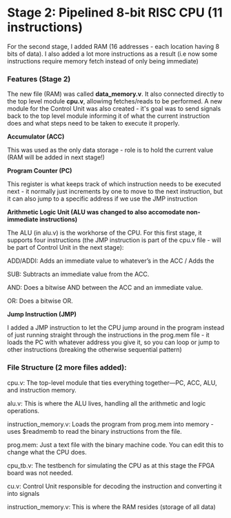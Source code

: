 
# **Stage 2: Pipelined 8-bit RISC CPU (11 instructions)**

For the second stage, I added RAM (16 addresses - each location having 8 bits of data). I also added a lot more instructions as a result (i.e now some instructions require memory fetch instead of only being immediate)

### **Features (Stage 2)**

The new file (RAM) was called **data_memory.v**. It also connected directly to the top level module **cpu.v**, allowimg fetches/reads to be performed. A new module for the Control Unit was also created - it's goal was to send signals back to the top level module informing it of what the current instruction does and what steps need to be taken to execute it properly.

**Accumulator (ACC)**

This was used as the only data storage - role is to hold the current value (RAM will be added in next stage!)

**Program Counter (PC)**

This register is what keeps track of which instruction needs to be executed next - it normally just increments by one to move to the next instruction, but it can also jump to a specific address if we use the JMP instruction

**Arithmetic Logic Unit (ALU was changed to also accomodate non-immediate instructions)**

The ALU (in alu.v) is the workhorse of the CPU. For this first stage, it supports four instructions (the JMP instruction is part of the cpu.v file - will be part of Control Unit in the next stage):

ADD/ADDI: Adds an immediate value to whatever’s in the ACC / Adds the 

SUB: Subtracts an immediate value from the ACC.

AND: Does a bitwise AND between the ACC and an immediate value.

OR: Does a bitwise OR.

**Jump Instruction (JMP)**

I added a JMP instruction to let the CPU jump around in the program instead of just running straight through the instructions in the prog.mem file - it loads the PC with whatever address you give it, so you can loop or jump to other instructions (breaking the otherwise sequential pattern)

### **File Structure (2 more files added):**

cpu.v: The top-level module that ties everything together—PC, ACC, ALU, and instruction memory.

alu.v: This is where the ALU lives, handling all the arithmetic and logic operations.

instruction_memory.v: Loads the program from prog.mem into memory - uses $readmemb to read the binary instructions from the file.

prog.mem: Just a text file with the binary machine code. You can edit this to change what the CPU does.

cpu_tb.v: The testbench for simulating the CPU as at this stage the FPGA board was not needed.

cu.v: Control Unit responsible for decoding the instruction and converting it into signals

instruction_memory.v: This is where the RAM resides (storage of all data)
